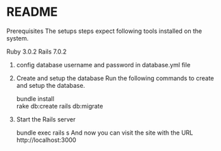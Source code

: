 # README

Prerequisites
The setups steps expect following tools installed on the system.

Ruby 3.0.2
Rails 7.0.2

1. config database username and password in database.yml file
   
2. Create and setup the database
   Run the following commands to create and setup the database.

   bundle install   
   rake db:create
   rails db:migrate   

3. Start the Rails server

   bundle exec rails s
   And now you can visit the site with the URL http://localhost:3000